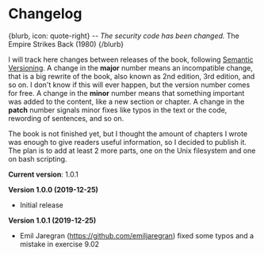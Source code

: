 # Changelog

{blurb, icon: quote-right}
-- _The security code has been changed._
The Empire Strikes Back (1980)
{/blurb}

I will track here changes between releases of the book, following [Semantic Versioning](https://semver.org/). A change in the **major** number means an incompatible change, that is a big rewrite of the book, also known as 2nd edition, 3rd edition, and so on. I don't know if this will ever happen, but the version number comes for free. A change in the **minor** number means that something important was added to the content, like a new section or chapter. A change in the **patch** number signals minor fixes like typos in the text or the code, rewording of sentences, and so on.

The book is not finished yet, but I thought the amount of chapters I wrote was enough to give readers useful information, so I decided to publish it. The plan is to add at least 2 more parts, one on the Unix filesystem and one on bash scripting.

**Current version**: 1.0.1

**Version 1.0.0 (2019-12-25)**

* Initial release
 
**Version 1.0.1 (2019-12-25)**

* Emil Jaregran (https://github.com/emiljaregran) fixed some typos and a mistake in exercise 9.02